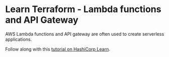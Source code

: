 # Learn Terraform - Lambda functions and API Gateway

AWS Lambda functions and API gateway are often used to create serverless
applications.

Follow along with this [tutorial on HashiCorp
Learn](https://learn.hashicorp.com/tutorials/terraform/lambda-api-gateway?in=terraform/aws).
